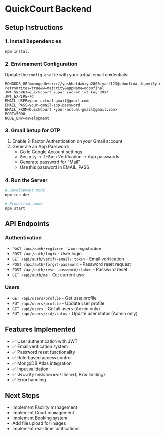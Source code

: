 # QuickCourt Backend

## Setup Instructions

### 1. Install Dependencies
```bash
npm install
```

### 2. Environment Configuration
Update the `config.env` file with your actual email credentials:

```env
MONGODB_URI=mongodb+srv://yashbaldaniya2006:yash123@odoofinal.bgnvi5y.mongodb.net/?retryWrites=true&w=majority&appName=odoofinal
JWT_SECRET=quickcourt_super_secret_jwt_key_2024
JWT_EXPIRE=7d
EMAIL_USER=your-actual-gmail@gmail.com
EMAIL_PASS=your-gmail-app-password
EMAIL_FROM=QuickCourt <your-actual-gmail@gmail.com>
PORT=5000
NODE_ENV=development
```

### 3. Gmail Setup for OTP
1. Enable 2-Factor Authentication on your Gmail account
2. Generate an App Password:
   - Go to Google Account settings
   - Security → 2-Step Verification → App passwords
   - Generate password for "Mail"
   - Use this password in EMAIL_PASS

### 4. Run the Server
```bash
# Development mode
npm run dev

# Production mode
npm start
```

## API Endpoints

### Authentication
- `POST /api/auth/register` - User registration
- `POST /api/auth/login` - User login
- `GET /api/auth/verify-email/:token` - Email verification
- `POST /api/auth/forgot-password` - Password reset request
- `POST /api/auth/reset-password/:token` - Password reset
- `GET /api/auth/me` - Get current user

### Users
- `GET /api/users/profile` - Get user profile
- `PUT /api/users/profile` - Update user profile
- `GET /api/users` - Get all users (Admin only)
- `PUT /api/users/:id/status` - Update user status (Admin only)

## Features Implemented
- ✅ User authentication with JWT
- ✅ Email verification system
- ✅ Password reset functionality
- ✅ Role-based access control
- ✅ MongoDB Atlas integration
- ✅ Input validation
- ✅ Security middleware (Helmet, Rate limiting)
- ✅ Error handling

## Next Steps
- Implement Facility management
- Implement Court management
- Implement Booking system
- Add file upload for images
- Implement real-time notifications

